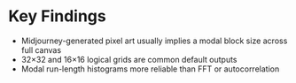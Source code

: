 # Key Findings

- Midjourney-generated pixel art usually implies a modal block size across full canvas
- 32×32 and 16×16 logical grids are common default outputs
- Modal run-length histograms more reliable than FFT or autocorrelation